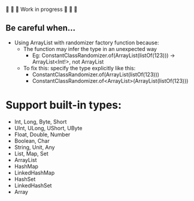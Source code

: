 :construction: :construction: :construction: Work in progress :construction: :construction: :construction:
## Be careful when...
- Using ArrayList with randomizer factory function because:
  - The function may infer the type in an unexpected way
    - Eg: ConstantClassRandomizer.of(ArrayList(listOf(123))) -> ArrayList<Int!>, not ArrayList<Int>
  - To fix this: specify the type explicitly like this:
    - ConstantClassRandomizer.of(ArrayList<Int>(listOf(123)))
    - ConstantClassRandomizer.of<ArrayList<Int>>(ArrayList(listOf(123)))
# Support built-in types:
  - Int, Long, Byte, Short
  - UInt, ULong, UShort, UByte
  - Float, Double, Number
  - Boolean, Char
  - String, Unit, Any
  - List, Map, Set
  - ArrayList
  - HashMap
  - LinkedHashMap
  - HashSet
  - LinkedHashSet
  - Array
